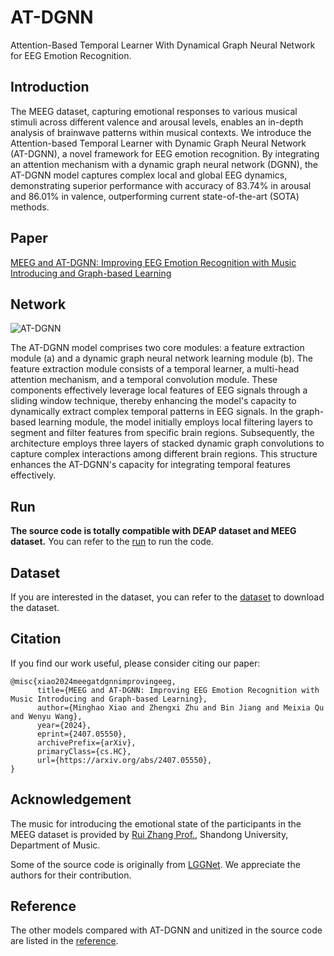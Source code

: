 # AT-DGNN

Attention-Based Temporal Learner With Dynamical Graph Neural Network for EEG Emotion Recognition.

## Introduction

The MEEG dataset,
capturing emotional responses to various musical stimuli across different valence and arousal levels,
enables an in-depth analysis of brainwave patterns within musical contexts.
We introduce the Attention-based Temporal Learner with Dynamic Graph Neural Network (AT-DGNN),
a novel framework for EEG emotion recognition.
By integrating an attention mechanism with a dynamic graph neural network (DGNN),
the AT-DGNN model captures complex local and global EEG dynamics,
demonstrating superior performance with accuracy of 83.74% in arousal and 86.01% in valence,
outperforming current state-of-the-art (SOTA) methods.

## Paper

[MEEG and AT-DGNN: Improving EEG Emotion Recognition with Music Introducing and Graph-based Learning](https://arxiv.org/abs/2407.05550)

## Network

![AT-DGNN](docs/network.jpg)

The AT-DGNN model comprises two core modules: a feature extraction module (a) and a dynamic graph neural network learning module (b). The feature extraction module consists of a temporal learner, a multi-head attention mechanism, and a temporal convolution module. These components effectively leverage local features of EEG signals through a sliding window technique, thereby enhancing the model's capacity to dynamically extract complex temporal patterns in EEG signals. In the graph-based learning module, the model initially employs local filtering layers to segment and filter features from specific brain regions. Subsequently, the architecture employs three layers of stacked dynamic graph convolutions to capture complex interactions among different brain regions. This structure enhances the AT-DGNN's capacity for integrating temporal features effectively.

## Run

**The source code is totally compatible with DEAP dataset and MEEG dataset.** You can refer to the [run](docs/run.md) to run the code.

## Dataset

If you are interested in the dataset, you can refer to the [dataset](docs/dataset.md) to download the dataset.

## Citation

If you find our work useful, please consider citing our paper:

```
@misc{xiao2024meegatdgnnimprovingeeg,
      title={MEEG and AT-DGNN: Improving EEG Emotion Recognition with Music Introducing and Graph-based Learning}, 
      author={Minghao Xiao and Zhengxi Zhu and Bin Jiang and Meixia Qu and Wenyu Wang},
      year={2024},
      eprint={2407.05550},
      archivePrefix={arXiv},
      primaryClass={cs.HC},
      url={https://arxiv.org/abs/2407.05550}, 
}
```

## Acknowledgement

The music for introducing the emotional state of the participants in the MEEG dataset is provided by [Rui Zhang Prof.](https://www.art.sdu.edu.cn/info/1499/14819.html), Shandong University, Department of Music.

Some of the source code is originally from [LGGNet](https://github.com/yi-ding-cs/LGG). We appreciate the authors for their contribution.

## Reference

The other models compared with AT-DGNN and unitized in the source code are listed in the [reference](docs/reference.md). 
